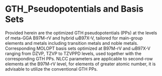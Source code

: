 # GTH_Pseudopotentials and Basis Sets
Provided herein are the optimized GTH pseudopotentials (PPs) at the levels of meta-GGA B97M-rV and hybrid ωB97X-V, tailored for main-group elements and metals including transition metals and noble metals.
Corresponding MOLOPT basis sets optimized at B97M-rV and ωB97X-V ranging from DZVP, TZVP to TZVPPD levels, used together with the corresponding GTH PPs.
NLCC parameters are applicable to second-row elements at the B97M-rV level, for elements of greater atomic number, it is advisable to utilize the conventional GTH PPs.
